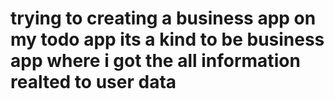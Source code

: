 


# trying to creating a business app on my todo app its a kind to be business app where i got the all information realted to user data 





